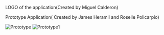 LOGO of the application(Created by Miguel Calderon)


Prototype Application( Created by James Heramil and Roselle Policarpio)

![Prototype](https://user-images.githubusercontent.com/72148813/107854113-c072f680-6e54-11eb-9483-2d7253e62fa8.png)
![Prototype1](https://user-images.githubusercontent.com/72148813/107854134-e6989680-6e54-11eb-975f-c8b2f066d917.png)
